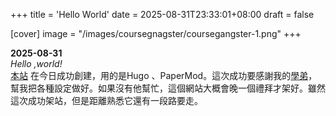 +++
title = 'Hello World'
date = 2025-08-31T23:33:01+08:00
draft = false

[cover]
image = "/images/coursegnagster/coursegangster-1.png"
+++

**2025-08-31**  
*Hello ,world!*  
[本站](https://windson.cc/) 在今日成功創建，用的是Hugo 、PaperMod。這次成功要感謝我的[學弟](https://iach.cc)，幫我把各種設定做好。如果沒有他幫忙，這個網站大概會晚一個禮拜才架好。雖然這次成功架站，但是距離熟悉它還有一段路要走。
